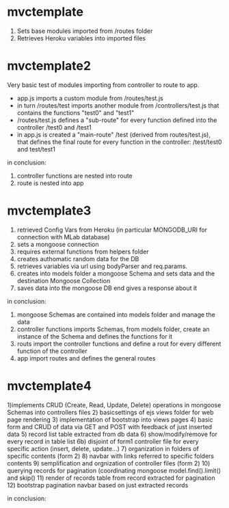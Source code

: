 # mvctemplate
1) Sets base modules imported from /routes folder
2) Retrieves Heroku variables into imported files

# mvctemplate2
Very basic test of modules importing from controller to route to app.
- app.js imports a custom module from /routes/test.js
- in turn /routes/test imports another module from /controllers/test.js that contains the functions "test0" and "test1"
- /routes/test.js defines a "sub-route" for every function defined into the controller /test0 and /test1
- in app.js is created a "main-route" /test (derived from routes/test.js), that defines the final route for every function in the controller:  /test/test0 and test/test1

in conclusion:
1) controller functions are nested into route
2) route is nested into app

# mvctemplate3
1) retrieved Config Vars from Heroku (in particular MONGODB_URI for connection with MLab database)
2) sets a mongoose connection
3) requires external functions from helpers folder
4) creates authomatic random data for the DB
5) retrieves variables via url using bodyParser and req.params.
6) creates into models folder a mongoose Schema and sets data and the destination Mongoose Collection
7) saves data into the mongoose DB end gives a response about it

in conclusion:
1) mongoose Schemas are contained into models folder and manage the data
2) controller functions imports Schemas, from models folder, create an instance of the Schema and defines the functions for it
1) routs import the controller functions and define a rout for every different function of the controller 
2) app import routes and defines the general routes

# mvctemplate4
1)implements CRUD (Create, Read, Update, Delete) operations in mongoose Schemas
into controllers files
2) basicsettings of ejs views folder for web page rendering
3) implementation of bootstrap into views pages
4) basic form and CRUD of data via GET and POST with feedback of just inserted data
5) record list table extracted from db data
6) show/modify/remove for every record in table list
6b) disjoint of form1 controller file for every specific action (insert, delete, update...)
7) organization in folders of specific contents (form 2)
8) navbar with links referred to specific folders contents
9) semplification and orgnization of controller files (form 2)
10) querying records for pagination (coordinating mongoose model.find().limit() and skip()
11) render of records table from record extracted for pagination
12) bootstrap pagination navbar based on just extracted records

in conclusion:


